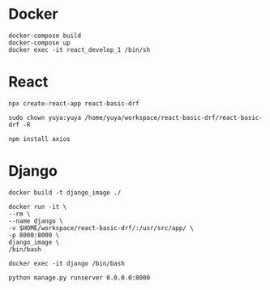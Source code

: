 # Docker
```
docker-compose build
docker-compose up
docker exec -it react_develop_1 /bin/sh
```

# React
```
npx create-react-app react-basic-drf
```

```
sudo chown yuya:yuya /home/yuya/workspace/react-basic-drf/react-basic-drf -R
```

```
npm install axios
```

# Django

```
docker build -t django_image ./

docker run -it \
--rm \
--name django \
-v $HOME/workspace/react-basic-drf/:/usr/src/app/ \
-p 8000:8000 \
django_image \
/bin/bash

docker exec -it django /bin/bash

```

```
python manage.py runserver 0.0.0.0:8000
```
